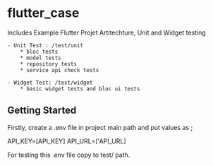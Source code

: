 # flutter_case

Includes Example Flutter Projet Artitechture, Unit and Widget testing

    - Unit Test : /test/unit
        * bloc tests
        * model tests
        * repository tests
        * service api check tests

    - Widget Test: /test/widget  
        * basic widget tests and bloc ui tests    
    
## Getting Started

Firstly, create a .env file in project main path and put values as ;

API_KEY=[API_KEY]
API_URL=['API_URL]


For testing this .env file copy to test/ path.


